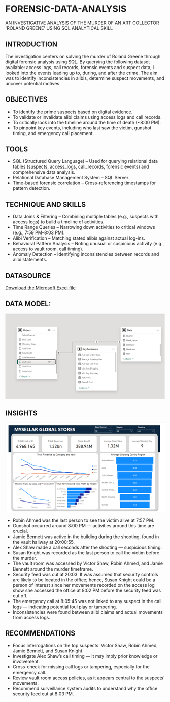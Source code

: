 # FORENSIC-DATA-ANALYSIS
AN INVESTIGATIVE ANALYSIS OF THE MURDER OF AN ART COLLECTOR 'ROLAND GREENE' USING SQL ANALYTICAL SKILL

## INTRODUCTION

The investigation centers on solving the murder of Roland Greene through digital forensic analysis using SQL. By querying the following dataset available: access logs, call records, forensic events and suspect data, i looked into the events leading up to, during, and after the crime. The aim was to identify inconsistencies in alibis, determine suspect movements, and uncover potential motives.

## OBJECTIVES

- To identify the prime suspects based on digital evidence.
- To validate or invalidate alibi claims using access logs and call records.
- To critically look into the timeline around the time of death (~8:00 PM).
- To pinpoint key events, including who last saw the victim, gunshot timing, and emergency call placement.

## TOOLS

- SQL (Structured Query Language) – Used for querying relational data tables (suspects, access_logs, call_records, forensic events) and comprehensive data analysis.
- Relational Database Management System – SQL Server
- Time-based forensic correlation – Cross-referencing timestamps for pattern detection.

## TECHNIQUE AND SKILLS
- Data Joins & Filtering – Combining multiple tables (e.g., suspects with access logs) to build a timeline of activities.
- Time Range Queries – Narrowing down activities to critical windows (e.g., 7:59 PM–8:03 PM).
- Alibi Verification – Matching stated alibis against actual log-ins.
- Behavioral Pattern Analysis – Noting unusual or suspicious activity (e.g., access to vault room, call timing).
- Anomaly Detection – Identifying inconsistencies between records and alibi statements.

## DATASOURCE
<a href = https://github.com/Shanu998/MYSELLAR-GLOBAL-STORE/raw/refs/heads/main/IMAGES/Mysellar%20Global%20Sales%20Dataset.xlsx> Download the Microsoft Excel file </a>
## DATA MODEL: 
![Data Model](https://github.com/Shanu998/MYSELLAR-GLOBAL-STORE/blob/main/IMAGES/MYSELLAR%20DATA%20MODEL.png)


## INSIGHTS
![Overview Dashboard](https://github.com/Shanu998/MYSELLAR-GLOBAL-STORE/blob/main/IMAGES/MYSELLAR%20MAIN%20OVERVIEW.png)
- Robin Ahmed was the last person to see the victim alive at 7:57 PM.
- Gunshot occurred around 8:00 PM — activities around this time are crucial.
- Jamie Bennett was active in the building during the shooting, found in the vault hallway at 20:00:55.
- Alex Shaw made a call seconds after the shooting — suspicious timing.
- Susan Knight was recorded as the last person to call the victim before the murder.
- The vault room was accessed by Victor Shaw, Robin Ahmed, and Jamie Bennett around the murder timeframe.
- Security feed was cut at 20:03. It was assumed that security controls are likely to be located in the office; hence, Susan Knight could be a person of interest since her movements recorded on the access log show she accessed the office at 8:02 PM before the security feed was cut off.
- The emergency call at 8:05:45 was not linked to any suspect in the call logs — indicating potential foul play or tampering.
- Inconsistencies were found between alibi claims and actual movements from access logs.

## RECOMMENDATIONS
- Focus interrogations on the top suspects: Victor Shaw, Robin Ahmed, Jamie Bennett, and Susan Knight.
- Investigate Alex Shaw’s call timing — it may imply prior knowledge or involvement.
- Cross-check for missing call logs or tampering, especially for the emergency call.
- Review vault room access policies, as it appears central to the suspects’ movements.
- Recommend surveillance system audits to understand why the office security feed cut at 8:03 PM.




